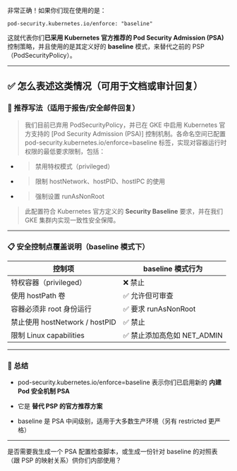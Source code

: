 非常正确！如果你们现在使用的是：

```
pod-security.kubernetes.io/enforce: "baseline"
```

这就代表你们**已采用 Kubernetes 官方推荐的 Pod Security Admission (PSA)** 控制策略，并且使用的是其定义好的 **baseline** 模式，来替代之前的 PSP（PodSecurityPolicy）。

---

## **✅ 怎么表述这类情况（可用于文档或审计回复）**

  

### **📝 推荐写法（适用于报告/安全邮件回复）**

  

> 我们目前已弃用 PodSecurityPolicy，并已在 GKE 中启用 Kubernetes 官方支持的 [Pod Security Admission (PSA)] 控制机制。各命名空间已配置 pod-security.kubernetes.io/enforce=baseline 标签，实现对容器运行时权限的最低要求限制，包括：

- > 禁用特权模式（privileged）
    
- > 限制 hostNetwork、hostPID、hostIPC 的使用
    
- > 强制设置 runAsNonRoot
    

>   

> 此配置符合 Kubernetes 官方定义的 **Security Baseline** 要求，并在我们 GKE 集群内实现一致性安全保障。

---

### **📋 安全控制点覆盖说明（baseline 模式下）**

|**控制项**|**baseline 模式行为**|
|---|---|
|特权容器（privileged）|❌ 禁止|
|使用 hostPath 卷|✅ 允许但可审查|
|容器必须非 root 身份运行|✅ 要求 runAsNonRoot|
|禁止使用 hostNetwork / hostPID|✅ 禁止|
|限制 Linux capabilities|✅ 禁止添加高危如 NET_ADMIN|

---

### **📌 总结**

- pod-security.kubernetes.io/enforce=baseline 表示你们已启用新的 **内建 Pod 安全机制 PSA**
    
- 它是 **替代 PSP 的官方推荐方案**
    
- baseline 是 PSA 中间级别，适用于大多数生产环境（另有 restricted 更严格）
    

---

是否需要我生成一个 PSA 配置检查脚本，或生成一份针对 baseline 的对照表（跟 PSP 的映射关系）供你们内部使用？